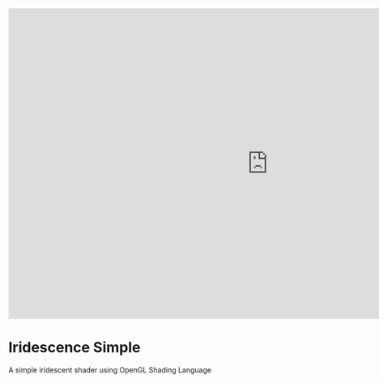 <iframe src="https://player.vimeo.com/video/83798053?color=c9ff23" width="1024" height="614" frameborder="0" webkitallowfullscreen mozallowfullscreen allowfullscreen></iframe>

Iridescence Simple
==================
A simple iridescent shader using OpenGL Shading Language
